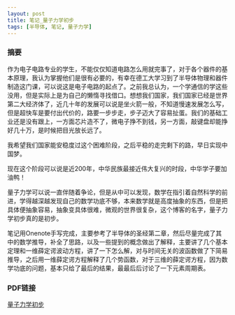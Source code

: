 ```yaml
---
layout: post
title: 笔记_量子力学初步
tags: [半导体, 笔记, 量子力学]
---
```


### 摘要

作为电子电路专业的学生，不能仅仅知道电路怎么用就完事了，对于各个器件的基本原理，我认为掌握他们是很有必要的，有幸在德工大学习到了半导体物理和器件制造这门课，可以说这是电子电路的起点了。之前我总认为，一个学通信的学这些没用，但是实际上是为自己的懒惰寻找借口。想想我们国家，我们国家已经是世界第二大经济体了，近几十年的发展可以说是坐火箭一般，不知道慢速发展怎么写，但是超快车是要付出代价的，路要一步步走，步子迈大了容易扯蛋。我们的基础工业还是没有跟上，一方面芯片造不了，微电子挣不到钱，另一方面，敲键盘却能挣好几十万，是时候把目光放长远了。

我希望我们国家能安稳度过这个困难阶段，之后平稳的走完剩下的路，早日实现中国梦。

现在这个阶段可以说是近200年，中华民族最接近伟大复兴的时段，中华学子要加油鸭！

量子力学可以说一直伴随着争论，但是从中可以发现，数学在指引着自然科学的前进，学得越深越发现自己的数学功底不够，本来数学就是高度抽象的东西，但是把具体便抽象容易，抽象变具体很难，微观的世界很复杂，这个博客的名字，量子力学初步真的是初步。

笔记用Onenote手写完成，主要参考了半导体的圣经第二章，然后尽量完成了其中的数学推导，补全了思路，以及一些提到的概念做出了解释，主要讲了几个基本定理和一维薛定谔波动方程，讲了一下怎么解，对与时间无关的波函数做了下简易推导，之后用一维薛定谔方程解释了几个势函数，对于三维的薛定谔方程，因为数学功底的问题，基本只给了最后的结果，最最后后讨论了一下元素周期表。

### PDF链接

[量子力学初步](https://naibaowjk.github.io/documents/笔记_量子力学初步.pdf)

